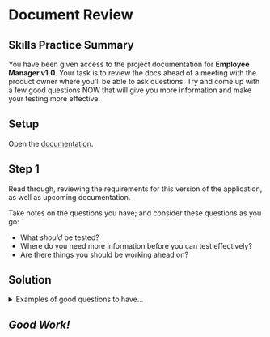 # Document Review

## Skills Practice Summary

You have been given access to the project documentation for **Employee Manager
v1.0**. Your task is to review the docs ahead of a meeting with the product
owner where you'll be able to ask questions. Try and come up with a few good
questions NOW that will give you more information and make your testing more
effective.

## Setup

Open the
[documentation](https://devmountain-qa.github.io/employee-manager/1.0_README.html).

## Step 1

Read through, reviewing the requirements for this version of the application, as
well as upcoming documentation.

Take notes on the questions you have; and consider these questions as you go:

- What _should_ be tested?
- Where do you need more information before you can test effectively?
- Are there things you should be working ahead on?

## Solution

<details> <summary> Examples of good questions to have... </summary>

- Are there any requirements for the fields themselves? Other than the future
  updates to phone number validation or required fields?
- "Modern Browser" is vague, does it inclue mobile testing?
</details>

## **_Good Work!_**
